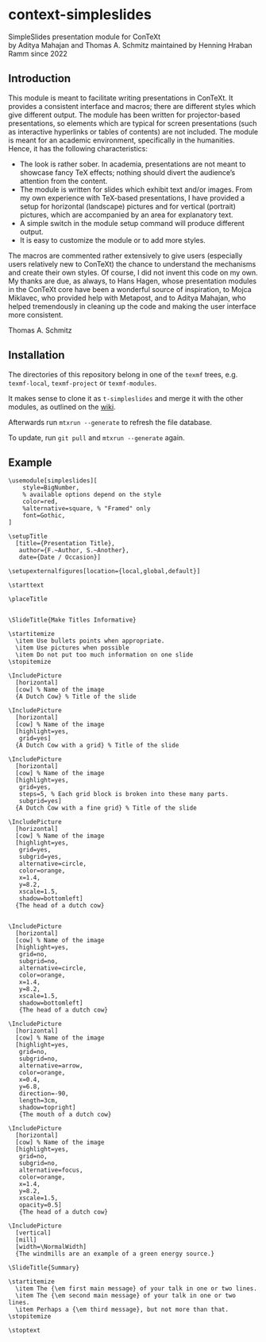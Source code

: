 # context-simpleslides

SimpleSlides presentation module for ConTeXt<br>
by Aditya Mahajan and Thomas A. Schmitz
maintained by Henning Hraban Ramm since 2022


## Introduction

This module is meant to facilitate writing presentations in ConTeXt. It
provides a consistent interface and macros; there are different styles which
give different output. The module has been written for projector-based
presentations, so elements which are typical for screen presentations (such
as interactive hyperlinks or tables of contents) are not included.
The module is meant for an academic environment, specifically in the humanities.
Hence, it has the following characteristics:

* The look is rather sober. In academia, presentations are not meant to showcase fancy TeX effects; nothing should divert the audience’s attention from the content.
* The module is written for slides which exhibit text and/or images. From my own experience with TeX-based presentations, I have provided a setup for horizontal (landscape) pictures and for vertical (portrait) pictures, which are accompanied by an area for explanatory text.
* A simple switch in the module setup command will produce different output.
* It is easy to customize the module or to add more styles.

The macros are commented rather extensively to give users (especially users
relatively new to ConTeXt) the chance to understand the mechanisms and
create their own styles. Of course, I did not invent this code on my own. My
thanks are due, as always, to Hans Hagen, whose presentation modules in the
ConTeXt core have been a wonderful source of inspiration, to Mojca
Miklavec, who provided help with Metapost, and to Aditya Mahajan, who helped
tremendously in cleaning up the code and making the user interface more
consistent.

Thomas A. Schmitz

## Installation

The directories of this repository belong in one of the `texmf` trees,
e.g. `texmf-local`, `texmf-project` or `texmf-modules`.

It makes sense to clone it as `t-simpleslides` and merge it with the other modules,
as outlined on the [wiki](https://wiki.contextgarden.net/Modules#ConTeXt_LMTX).

Afterwards run `mtxrun --generate` to refresh the file database.

To update, run `git pull` and `mtxrun --generate` again.

## Example

```
\usemodule[simpleslides][
    style=BigNumber,
    % available options depend on the style
    color=red,
    %alternative=square, % "Framed" only
    font=Gothic,
]

\setupTitle
  [title={Presentation Title},
   author={F.~Author, S.~Another},
   date={Date / Occasion}]

\setupexternalfigures[location={local,global,default}]

\starttext

\placeTitle


\SlideTitle{Make Titles Informative}

\startitemize
  \item Use bullets points when appropriate.
  \item Use pictures when possible
  \item Do not put too much information on one slide
\stopitemize

\IncludePicture
  [horizontal]
  [cow] % Name of the image
  {A Dutch Cow} % Title of the slide

\IncludePicture
  [horizontal]
  [cow] % Name of the image
  [highlight=yes,
   grid=yes]
  {A Dutch Cow with a grid} % Title of the slide

\IncludePicture
  [horizontal]
  [cow] % Name of the image
  [highlight=yes,
   grid=yes,
   steps=5, % Each grid block is broken into these many parts.
   subgrid=yes]
  {A Dutch Cow with a fine grid} % Title of the slide

\IncludePicture
  [horizontal]
  [cow] % Name of the image
  [highlight=yes,
   grid=yes,
   subgrid=yes,
   alternative=circle,
   color=orange,
   x=1.4,
   y=8.2,
   xscale=1.5,
   shadow=bottomleft]
  {The head of a dutch cow}


\IncludePicture
  [horizontal]
  [cow] % Name of the image
  [highlight=yes,
   grid=no,
   subgrid=no,
   alternative=circle,
   color=orange,
   x=1.4,
   y=8.2,
   xscale=1.5,
   shadow=bottomleft]
   {The head of a dutch cow}

\IncludePicture
  [horizontal]
  [cow] % Name of the image
  [highlight=yes,
   grid=no,
   subgrid=no,
   alternative=arrow,
   color=orange,
   x=0.4,
   y=6.8,
   direction=-90,
   length=3cm,
   shadow=topright]
   {The mouth of a dutch cow}

\IncludePicture
  [horizontal]
  [cow] % Name of the image
  [highlight=yes,
   grid=no,
   subgrid=no,
   alternative=focus,
   color=orange,
   x=1.4,
   y=8.2,
   xscale=1.5,
   opacity=0.5]
   {The head of a dutch cow}

\IncludePicture
  [vertical]
  [mill]
  [width=\NormalWidth]
  {The windmills are an example of a green energy source.}

\SlideTitle{Summary}

\startitemize
  \item The {\em first main message} of your talk in one or two lines.
  \item The {\em second main message} of your talk in one or two lines.
  \item Perhaps a {\em third message}, but not more than that.
\stopitemize

\stoptext
```
